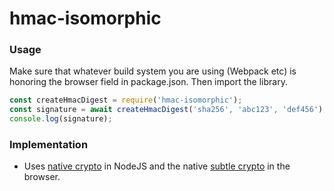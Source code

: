 # hmac-isomorphic

### Usage

Make sure that whatever build system you are using (Webpack etc) is honoring the browser field in package.json. Then import the library.

```js
const createHmacDigest = require('hmac-isomorphic');
const signature = await createHmacDigest('sha256', 'abc123', 'def456');
console.log(signature);
```

### Implementation
* Uses [native crypto](https://nodejs.org/dist/latest-v12.x/docs/api/crypto.html#crypto_hmac_digest_encoding) in NodeJS and the native [subtle crypto](https://developer.mozilla.org/en-US/docs/Web/API/SubtleCrypto/digest) in the browser.